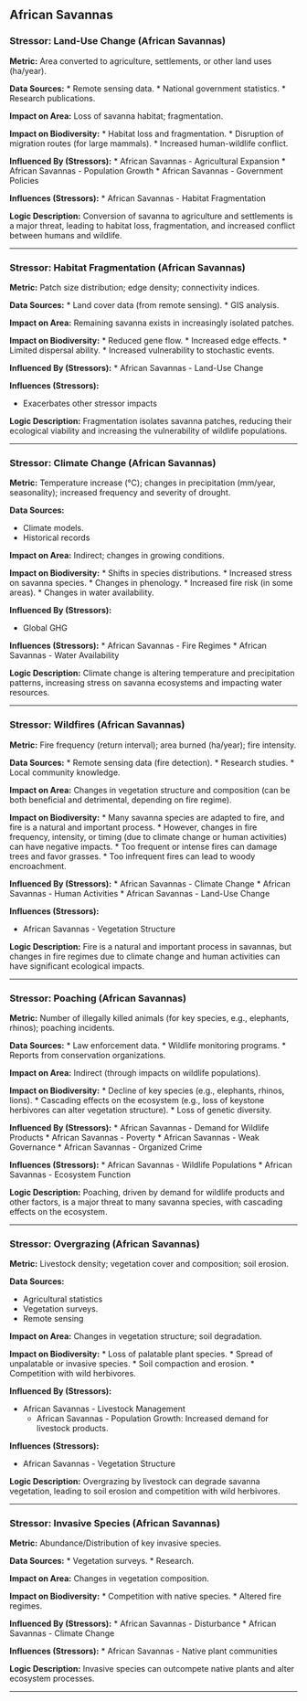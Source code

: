 ## African Savannas

### Stressor: Land-Use Change (African Savannas)

**Metric:** Area converted to agriculture, settlements, or other land uses (ha/year).

**Data Sources:**
    *   Remote sensing data.
    *   National government statistics.
    *   Research publications.

**Impact on Area:** Loss of savanna habitat; fragmentation.

**Impact on Biodiversity:**
    *   Habitat loss and fragmentation.
    *   Disruption of migration routes (for large mammals).
    *   Increased human-wildlife conflict.

**Influenced By (Stressors):**
    * African Savannas - Agricultural Expansion
    * African Savannas - Population Growth
    * African Savannas - Government Policies

**Influences (Stressors):**
     *  African Savannas - Habitat Fragmentation

**Logic Description:** Conversion of savanna to agriculture and settlements is a major threat, leading to habitat loss, fragmentation, and increased conflict between humans and wildlife.

---

### Stressor: Habitat Fragmentation (African Savannas)

**Metric:** Patch size distribution; edge density; connectivity indices.

**Data Sources:**
    *   Land cover data (from remote sensing).
    *   GIS analysis.

**Impact on Area:** Remaining savanna exists in increasingly isolated patches.

**Impact on Biodiversity:**
    *   Reduced gene flow.
    *   Increased edge effects.
    *   Limited dispersal ability.
    *   Increased vulnerability to stochastic events.

**Influenced By (Stressors):**
    *  African Savannas - Land-Use Change

**Influences (Stressors):**
 * Exacerbates other stressor impacts

**Logic Description:** Fragmentation isolates savanna patches, reducing their ecological viability and increasing the vulnerability of wildlife populations.

---

### Stressor: Climate Change (African Savannas)

**Metric:** Temperature increase (°C); changes in precipitation (mm/year, seasonality); increased frequency and severity of drought.

**Data Sources:**
 * Climate models.
 * Historical records

**Impact on Area:** Indirect; changes in growing conditions.

**Impact on Biodiversity:**
    *   Shifts in species distributions.
    *   Increased stress on savanna species.
    *   Changes in phenology.
    *   Increased fire risk (in some areas).
    *   Changes in water availability.

**Influenced By (Stressors):**
   * Global GHG

**Influences (Stressors):**
    *  African Savannas - Fire Regimes
    *  African Savannas - Water Availability

**Logic Description:** Climate change is altering temperature and precipitation patterns, increasing stress on savanna ecosystems and impacting water resources.

---

### Stressor: Wildfires (African Savannas)

**Metric:** Fire frequency (return interval); area burned (ha/year); fire intensity.

**Data Sources:**
    *   Remote sensing data (fire detection).
    *   Research studies.
    *   Local community knowledge.

**Impact on Area:** Changes in vegetation structure and composition (can be both beneficial and detrimental, depending on fire regime).

**Impact on Biodiversity:**
    *   Many savanna species are adapted to fire, and fire is a natural and important process.
    *   However, changes in fire frequency, intensity, or timing (due to climate change or human activities) can have negative impacts.
    *   Too frequent or intense fires can damage trees and favor grasses.
    *   Too infrequent fires can lead to woody encroachment.

**Influenced By (Stressors):**
    *  African Savannas - Climate Change
    *  African Savannas - Human Activities
    *  African Savannas - Land-Use Change

**Influences (Stressors):**
   *  African Savannas - Vegetation Structure

**Logic Description:** Fire is a natural and important process in savannas, but changes in fire regimes due to climate change and human activities can have significant ecological impacts.

---

### Stressor: Poaching (African Savannas)

**Metric:** Number of illegally killed animals (for key species, e.g., elephants, rhinos); poaching incidents.

**Data Sources:**
    *   Law enforcement data.
    *   Wildlife monitoring programs.
    *   Reports from conservation organizations.

**Impact on Area:** Indirect (through impacts on wildlife populations).

**Impact on Biodiversity:**
    *   Decline of key species (e.g., elephants, rhinos, lions).
    *   Cascading effects on the ecosystem (e.g., loss of keystone herbivores can alter vegetation structure).
    *   Loss of genetic diversity.

**Influenced By (Stressors):**
    * African Savannas - Demand for Wildlife Products
    * African Savannas - Poverty
    * African Savannas - Weak Governance
    * African Savannas - Organized Crime

**Influences (Stressors):**
     *  African Savannas - Wildlife Populations
     *  African Savannas - Ecosystem Function

**Logic Description:** Poaching, driven by demand for wildlife products and other factors, is a major threat to many savanna species, with cascading effects on the ecosystem.

---
### Stressor: Overgrazing (African Savannas)

**Metric:** Livestock density; vegetation cover and composition; soil erosion.

**Data Sources:**
   * Agricultural statistics
   * Vegetation surveys.
   * Remote sensing

**Impact on Area:** Changes in vegetation structure; soil degradation.

**Impact on Biodiversity:**
     *   Loss of palatable plant species.
    *   Spread of unpalatable or invasive species.
    * Soil compaction and erosion.
    * Competition with wild herbivores.

**Influenced By (Stressors):**
 *  African Savannas - Livestock Management
    *   African Savannas - Population Growth: Increased demand for livestock products.

**Influences (Stressors):**
 *  African Savannas - Vegetation Structure

**Logic Description:** Overgrazing by livestock can degrade savanna vegetation, leading to soil erosion and competition with wild herbivores.

---
### Stressor: Invasive Species (African Savannas)

**Metric:** Abundance/Distribution of key invasive species.

**Data Sources:**
        * Vegetation surveys.
        * Research.

**Impact on Area:** Changes in vegetation composition.

**Impact on Biodiversity:**
      * Competition with native species.
     * Altered fire regimes.

**Influenced By (Stressors):**
        *  African Savannas - Disturbance
        *  African Savannas - Climate Change

**Influences (Stressors):**
      *  African Savannas - Native plant communities

**Logic Description:** Invasive species can outcompete native plants and alter ecosystem processes.

---